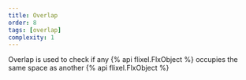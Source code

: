 ```yaml
---
title: Overlap
order: 8
tags: [overlap]
complexity: 1
---
```

Overlap is used to check if any {% api flixel.FlxObject %} occupies the same space as another {% api flixel.FlxObject %}
